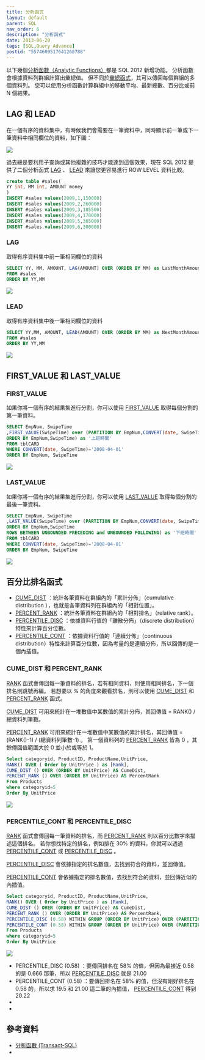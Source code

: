 ```yaml
---
title: 分析函式
layout: default
parent: SQL
nav_order: 6
description: "分析函式"
date: 2013-06-20
tags: [SQL,Query Advance]
postid: "5574609517641268788"
---
```

以下幾個[分析函數（Analytic Functions）](https://msdn.microsoft.com/zh-tw/library/hh213234%28v=sql.110%29.aspx)都是 SQL 2012 新增功能。  分析函數會根據資料列群組計算出彙總值。  但不同於[彙總函式](https://msdn.microsoft.com/zh-tw/library/ms173454.aspx)，其可以傳回每個群組的多個資料列。 您可以使用分析函數計算群組中的移動平均、最新總數、百分比或前 N 個結果。   

## LAG 和 LEAD

在一個有序的資料集中，有時候我們會需要在一筆資料中，同時顯示前一筆或下一筆資料中相同欄位的資料，如下圖：  

![](https://blogger.googleusercontent.com/img/b/R29vZ2xl/AVvXsEj3QacExUTK5222OkojenFzyZTnZ4MQmuMpks6odMQx2VDd6l-pAJzEXyr6qI0k57d7yebdOOOWjIoNhyphenhyphen7dDTeMOBtkX4kMq5Lql3kTngoifx4yASDh8o1mfkmEWmaaVYy9G16PWESXcXc/s0/sql-lag-lead-1.png)

過去總是要利用子查詢或其他複雜的技巧才能達到這個效果，現在 SQL 2012 提供了二個分析函式 [LAG](http://msdn.microsoft.com/zh-tw/library/hh231256.aspx) 、 [LEAD](https://msdn.microsoft.com/zh-tw/library/hh213125.aspx) 來讓您更容易進行 ROW LEVEL 資料比較。  
```sql
create table #sales(
YY int, MM int, AMOUNT money
)
INSERT #sales values(2009,1,150000)
INSERT #sales values(2009,2,260000)
INSERT #sales values(2009,3,185500)
INSERT #sales values(2009,4,170000)
INSERT #sales values(2009,5,365000)
INSERT #sales values(2009,6,300000)
```

### LAG

取得有序資料集中前一筆相同欄位的資料
```sql
SELECT YY, MM, AMOUNT, LAG(AMOUNT) OVER (ORDER BY MM) as LastMonthAmount
FROM #sales
ORDER BY YY,MM
```

![](https://blogger.googleusercontent.com/img/b/R29vZ2xl/AVvXsEj3QacExUTK5222OkojenFzyZTnZ4MQmuMpks6odMQx2VDd6l-pAJzEXyr6qI0k57d7yebdOOOWjIoNhyphenhyphen7dDTeMOBtkX4kMq5Lql3kTngoifx4yASDh8o1mfkmEWmaaVYy9G16PWESXcXc/s0/sql-lag-lead-1.png)

### LEAD

取得有序資料集中後一筆相同欄位的資料
```sql
SELECT YY,MM, AMOUNT, LEAD(AMOUNT) OVER (ORDER BY MM) as NextMonthAmount
FROM #sales
ORDER BY YY,MM
```

![](https://blogger.googleusercontent.com/img/b/R29vZ2xl/AVvXsEgi_eYokb0KeAV_HBng5fmHW55YzAev_YwEoUTKT4nw4mwiwDC15oiSaL_CmMUwqNWgZhg21mMWlBxDh-80UuQavTnqLIpaCqf7OIuyzFDJx89WsO1zrwIXN-9wYezpYSw_nSR0Pm9P0kM/s0/sql-lead.png)

## FIRST_VALUE 和 LAST_VALUE

### FIRST_VALUE

如果你將一個有序的結果集進行分割，你可以使用 [FIRST_VALUE](http://msdn.microsoft.com/en-us/library/hh213018.aspx) 取得每個分割的第一筆資料。  
```sql
SELECT EmpNum, SwipeTime
,FIRST_VALUE(SwipeTime) over (PARTITION BY EmpNum,CONVERT(date, SwipeTime) 
ORDER BY EmpNum,SwipeTime) as '上班時間'
FROM tblCARD
WHERE CONVERT(date, SwipeTime)='2008-04-01'
ORDER BY EmpNum, SwipeTime
```

![](https://blogger.googleusercontent.com/img/b/R29vZ2xl/AVvXsEjczbeNxIpzDC6QNURE3eMQUDpl1OCEmV5RVqx-5a3e2UfwMO-rp2G6hpCVgF3qV8BVx5YnfrcxVhimL5kGe_nV_ibB9OZsEWh6HVdpIH3oh3bG8TeLZKTV3pWdJHY2ppSsGeAzthB9Dak/s0/sql-first-value.png)

### LAST_VALUE

如果你將一個有序的結果集進行分割，你可以使用 [LAST_VALUE](http://msdn.microsoft.com/en-us/library/hh231517.aspx) 取得每個分割的最後一筆資料。  
```sql
SELECT EmpNum, SwipeTime
,LAST_VALUE(SwipeTime) over (PARTITION BY EmpNum,CONVERT(date, SwipeTime) 
ORDER BY EmpNum,SwipeTime
ROWS BETWEEN UNBOUNDED PRECEDING and UNBOUNDED FOLLOWING) as '下班時間'
FROM tblCARD
WHERE CONVERT(date, SwipeTime)='2008-04-01'
ORDER BY EmpNum, SwipeTime
```

![](https://blogger.googleusercontent.com/img/b/R29vZ2xl/AVvXsEgOaFYFMz4qjGbrTzU_rJhMIWgnDo3Pp6hVbC92Qo-yn1c_oGkSqGEIzqnanIJReljagg_sDttlJvGVGziMn1v9Ig5-wpy2zjDQX0dDHjeugUkx1IjRY3OtN-0LFUUdhKOl9c4MEbH3gew/s0/sql-last-value.png)

## 百分比排名函式

- [CUME_DIST](http://technet.microsoft.com/zh-tw/library/hh231078.aspx) ：統計各筆資料在群組內的「累計分佈」（cumulative distribution ），也就是各筆資料列在群組內的「相對位置」。
- [PERCENT_RANK](http://technet.microsoft.com/zh-tw/library/hh213573.aspx) ：統計各筆資料在群組內的「相對排名」（relative rank）。
- [PERCENTILE_DISC](http://technet.microsoft.com/zh-tw/library/hh231327.aspx) ：依據資料行值的「離散分佈」（discrete distribution）特性來計算百分位數。
- [PERCENTILE_CONT](http://technet.microsoft.com/zh-tw/library/hh231473.aspx) ：依據資料行值的「連續分佈」（continuous distribution）特性來計算百分位數，因為考量的是連續分佈，所以回傳的是一個內插值。

### CUME_DIST 和 PERCENT_RANK

[RANK](http://msdn.microsoft.com/zh-tw/library/ms176102.aspx) 函式會傳回每一筆資料的排名，若有相同資料，則使用相同排名，下一個排名則跳號再編。  若想要以 % 的角度來觀看排名，則可以使用 [CUME_DIST](http://technet.microsoft.com/zh-tw/library/hh231078.aspx) 和 [PERCENT_RANK](http://technet.microsoft.com/zh-tw/library/hh213573.aspx) 函式。   

[CUME_DIST](http://technet.microsoft.com/zh-tw/library/hh231078.aspx) 可用來統計在一堆數值中某數值的累計分佈，其回傳值 = RANK() / 總資料列筆數。  

[PERCENT_RANK](http://technet.microsoft.com/zh-tw/library/hh213573.aspx) 可用來統計在一堆數值中某數值的累計排名，其回傳值 = (RANK()-1) / (總資料列筆數-1) 。  第一個資料列的 [PERCENT_RANK](http://technet.microsoft.com/zh-tw/library/hh213573.aspx) 皆為 0 ，其餘傳回值範圍大於 0 並小於或等於 1。  
```sql
Select categoryid, ProductID, ProductName,UnitPrice, 
RANK() OVER ( Order by UnitPrice ) as [Rank],
CUME_DIST () OVER (ORDER BY UnitPrice) AS CumeDist,
PERCENT_RANK () OVER (ORDER BY UnitPrice) AS PercentRank
From Products
where categoryid=5
Order By UnitPrice
```

![](https://blogger.googleusercontent.com/img/b/R29vZ2xl/AVvXsEhYvHwhOWCLTHbI0Q4EhGCY9EkA_EoHpzpKCKbTHLk9GpcPpFofQnLCEzRgCELksip86QjNF0CAxGtO93eLqXrmLM0eAlamoxho7DK-MgLmKo42G88RsZULrjQafrW2uIz6qThbaS-Vs5I/s0/sql-CUME_DIST.png)

### PERCENTILE_CONT 和 PERCENTILE_DISC

[RANK](http://msdn.microsoft.com/zh-tw/library/ms176102.aspx) 函式會傳回每一筆資料的排名，而 [PERCENT_RANK](http://technet.microsoft.com/zh-tw/library/hh213573.aspx) 則以百分比數字來描述這個排名。  若你想找特定的排名，例如排在 30% 的資料，你就可以透過 [PERCENTILE_CONT](http://technet.microsoft.com/zh-tw/library/hh231473.aspx) 或 [PERCENTILE_DISC](http://technet.microsoft.com/zh-tw/library/hh231327.aspx) 。  

[PERCENTILE_DISC](http://technet.microsoft.com/zh-tw/library/hh231327.aspx) 會依據指定的排名數值，去找到符合的資料，並回傳值。  

[PERCENTILE_CONT](http://technet.microsoft.com/zh-tw/library/hh231473.aspx) 會依據指定的排名數值，去找到符合的資料，並回傳近似的內插值。  
```sql
Select categoryid, ProductID, ProductName,UnitPrice, 
RANK() OVER ( Order by UnitPrice ) as [Rank],
CUME_DIST () OVER (ORDER BY UnitPrice) AS CumeDist,
PERCENT_RANK () OVER (ORDER BY UnitPrice) AS PercentRank,
PERCENTILE_DISC (0.58) WITHIN GROUP (ORDER BY UnitPrice) OVER (PARTITION BY categoryid) AS PercentDist,
PERCENTILE_CONT (0.58) WITHIN GROUP (ORDER BY UnitPrice) OVER (PARTITION BY categoryid) AS PercentCount
From Products
where categoryid=5
Order By UnitPrice
```

[![](https://blogger.googleusercontent.com/img/b/R29vZ2xl/AVvXsEhKgtFNnX-jQi4X9V3z0LNAt8eg94AMGD5pYQSokLFqEZH5V1f5O0-fK6n0TQsh-nqJODPcvDHb0gVwg2rwmANhVkDlKAIEKY0KDZYx5Z76CxPaW1BIH68f4CuLkApEi_u6vxymEzIyzgI/s800/sql-PERCENTILE_CONT.png)](https://blogger.googleusercontent.com/img/b/R29vZ2xl/AVvXsEhKgtFNnX-jQi4X9V3z0LNAt8eg94AMGD5pYQSokLFqEZH5V1f5O0-fK6n0TQsh-nqJODPcvDHb0gVwg2rwmANhVkDlKAIEKY0KDZYx5Z76CxPaW1BIH68f4CuLkApEi_u6vxymEzIyzgI/s0/sql-PERCENTILE_CONT.png)

- PERCENTILE_DISC (0.58) ：要傳回排名在 58% 的值，但因為最接近 0.58 的是 0.666 那筆，所以 [PERCENTILE_DISC](http://technet.microsoft.com/zh-tw/library/hh231327.aspx) 就是 21.00
- PERCENTILE_CONT (0.58) ：要傳回排名在 58% 的值，但沒有剛好排名在 0.58 的，所以求 19.5 和 21.00 這二筆的內插值， [PERCENTILE_CONT](http://technet.microsoft.com/zh-tw/library/hh231473.aspx) 得到 20.22
- 
-
## 參考資料  

- [分析函數 (Transact-SQL)](http://msdn.microsoft.com/zh-tw/library/hh213234.aspx)
-